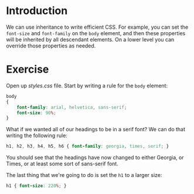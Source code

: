 # Introduction

We can use inheritance to write efficient CSS. For example, you can set the `font-size` and `font-family` on the `body` element, and then these properties will be inherited by all descendant elements. On a lower level you can override those properties as needed.

# Exercise

Open up *styles.css* file. Start by writing a rule for the `body` element:

```css
body
{
	font-family: arial, helvetica, sans-serif;
	font-size: 90%;
}
```

What if we wanted all of our headings to be in a serif font? We can do that writing the following rule:

```css
h1, h2, h3, h4, h5, h6 { font-family: georgia, times, serif; }
```

You should see that the headings have now changed to either Georgia, or Times, or at least some sort of sans-serif font.

The last thing that we're going to do is set the `h1` to a larger size:

```css
h1 { font-size: 220%; }
```